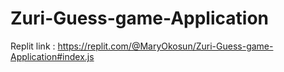 # Zuri-Guess-game-Application
Replit link :
https://replit.com/@MaryOkosun/Zuri-Guess-game-Application#index.js
